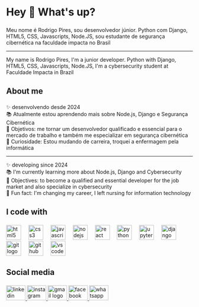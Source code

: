 <h1 align="left">Hey 👋 What's up?</h1>

###

<p align="left">Meu nome é Rodrigo Pires, sou desenvolvedor júnior. Python com Django, HTML5, CSS, Javascripts, Node.JS, sou estudante de segurança cibernética na faculdade impacta no Brasil</p>

<hr>

<p align="left">My name is Rodrigo Pires, I'm a junior developer. Python with Django, HTML5, CSS, Javascripts, Node.JS, I'm a cybersecurity student at Faculdade Impacta in Brazil</p>

###

<h2 align="left">About me</h2>

###

<p align="left">✨ desenvolvendo desde 2024<br>📚 Atualmente estou aprendendo mais sobre Node.js, Django e Segurança Cibernética<br>🎯 Objetivos: me tornar um desenvolvedor qualificado e essencial para o mercado de trabalho e também me especializar em segurança cibernética<br>🎲 Curiosidade: Estou mudando de carreira, troquei a enfermagem pela informática</p>

<hr>

<p align="left">✨ developing since 2024<br>📚 I'm currently learning more about Node.js, Django and Cybersecurity<br>🎯 Objectives: to become a qualified and essential developer for the job market and also specialize in cybersecurity<br>🎲 Fun fact: I'm changing my career, I left nursing for information technology</p>

###

<h2 align="left">I code with</h2> 

###

<div align="left">
  <img src="https://cdn.jsdelivr.net/gh/devicons/devicon/icons/html5/html5-original.svg" height="40" alt="html5 logo"  />
  <img width="12" />
  <img src="https://cdn.jsdelivr.net/gh/devicons/devicon/icons/css3/css3-original.svg" height="40" alt="css3 logo"  />
  <img width="12" />
  <img src="https://cdn.jsdelivr.net/gh/devicons/devicon/icons/javascript/javascript-original.svg" height="40" alt="javascript logo"  />
  <img width="12" />
  <img src="https://cdn.jsdelivr.net/gh/devicons/devicon/icons/nodejs/nodejs-original.svg" height="40" alt="nodejs logo"  />
  <img width="12" />
  <img src="https://cdn.jsdelivr.net/gh/devicons/devicon/icons/react/react-original.svg" height="40" alt="react logo"  />
  <img width="12" />
  <img src="https://cdn.jsdelivr.net/gh/devicons/devicon/icons/python/python-original.svg" height="40" alt="python logo"  />
  <img width="12" />
  <img src="https://cdn.jsdelivr.net/gh/devicons/devicon/icons/jupyter/jupyter-original.svg" height="40" alt="jupyter logo"  />
  <img width="12" />
  <img src="https://cdn.jsdelivr.net/gh/devicons/devicon/icons/django/django-plain.svg" height="40" alt="django logo"  />
  <img width="12" />
  <img src="https://cdn.jsdelivr.net/gh/devicons/devicon/icons/git/git-original.svg" height="40" alt="git logo"  />
  <img width="12" />
  <img src="https://cdn.jsdelivr.net/gh/devicons/devicon/icons/github/github-original.svg" height="40" alt="github logo"  />
  <img width="12" />
  <img src="https://cdn.jsdelivr.net/gh/devicons/devicon/icons/vscode/vscode-original.svg" height="40" alt="vscode logo"  />
  
</div>


###

<h2 align="left">Social media</h2>

###

<div align="left">
  <a href="https://www.linkedin.com/in/recpires/" target="_blank">
    <img src="https://raw.githubusercontent.com/maurodesouza/profile-readme-generator/master/src/assets/icons/social/linkedin/default.svg" width="52" height="40" alt="linkedin logo"  />
  </a>
  <a href="https://www.instagram.com/rodrigopires.dev/" target="_blank">
    <img src="https://raw.githubusercontent.com/maurodesouza/profile-readme-generator/master/src/assets/icons/social/instagram/default.svg" width="52" height="40" alt="instagram logo"  />
  </a>
  <a href="mailto:rec.pires7@gmail.com" target="_blank">
    <img src="https://raw.githubusercontent.com/maurodesouza/profile-readme-generator/master/src/assets/icons/social/gmail/default.svg" width="52" height="40" alt="gmail logo"  />
  </a>
  <a href="https://www.facebook.com/recpires7/" target="_blank">
    <img src="https://raw.githubusercontent.com/maurodesouza/profile-readme-generator/master/src/assets/icons/social/facebook/default.svg" width="52" height="40" alt="facebook logo"  />
  </a>
  <a href="https://wa.me/5511998677052?text=Ol%C3%A1%20em%20que%20posso%20ajudar%3F" target="_blank">
    <img src="https://raw.githubusercontent.com/maurodesouza/profile-readme-generator/master/src/assets/icons/social/whatsapp/default.svg" width="52" height="40" alt="whatsapp logo"  />
  </a>
</div>

###
</div>

###
